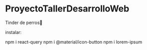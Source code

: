# ProyectoTallerDesarrolloWeb
Tinder de perros🥵


instalar: 


npm i react-query
npm i @material/icon-button
npm i lorem-ipsum
